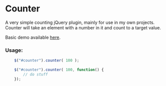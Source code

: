 Counter
=======

A very simple counting jQuery plugin, mainly for use in my own projects.
Counter will take an element with a number in it and count to a target
value.

Basic demo available [here](http://supermedes.com/labs/studies/counter/).

### Usage:
```javascript
	$("#counter").counter( 100 );
	
	$("#counter").counter( 100, function() {
		// do stuff
	});
```
